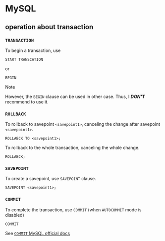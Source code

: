 # MySQL
## operation about transaction
### `TRANSACTION`
To begin a transaction, use

```
START TRANSCATION
```

or

```
BEGIN
```

> [!NOTE]
> However, the `BEGIN` clause can be used in other case. Thus, I ***DON'T*** recommend to use it.

### `ROLLBACK`
To rollback to savepoint `<savepoint1>`, canceling the change after savepoint `<savepoint1>`.

`ROLLABCK TO <savepoint1>;`

To rollback to the whole transaction, canceling the whole change. 

`ROLLABCK;`

### `SAVEPOINT`
To create a savepoint, use `SAVEPOINT` clause.

```
SAVEPOINT <savepoint1>;
```

### `COMMIT`
To complete the transaction, use `COMMIT` (when `AUTOCOMMIT` mode is disabled)

```
COMMIT
```

See [`COMMIT` MySQL official docs](https://dev.mysql.com/doc/refman/8.4/en/commit.html)
